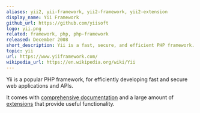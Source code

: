 ```yaml
---
aliases: yii2, yii-framework, yii2-framework, yii2-extension
display_name: Yii Framework
github_url: https://github.com/yiisoft
logo: yii.png
related: framework, php, php-framework
released: December 2008
short_description: Yii is a fast, secure, and efficient PHP framework.
topic: yii
url: https://www.yiiframework.com/
wikipedia_url: https://en.wikipedia.org/wiki/Yii
---
```

Yii is a popular PHP framework, for efficiently developing
fast and secure web applications and APIs.

It comes with [comprehensive documentation](https://www.yiiframework.com/doc/guide)
and a large amount of [extensions](https://www.yiiframework.com/extensions)
that provide useful functionality.

